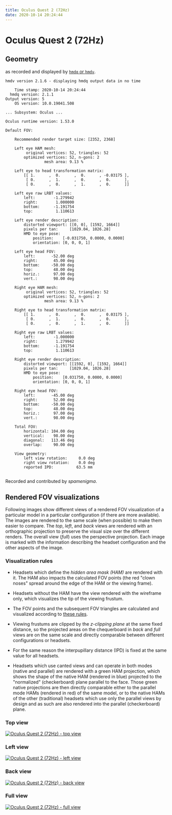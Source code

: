 ```yaml
---
title: Oculus Quest 2 (72Hz)
date: 2020-10-14 20:24:44
---
```

# Oculus Quest 2 (72Hz)

## Geometry

as recorded and displayed by [`hmdq` or `hmdv`](https://github.com/risa2000/hmdq).
```
hmdv version 2.1.6 - displaying hmdq output data in no time

    Time stamp: 2020-10-14 20:24:44
  hmdq version: 2.1.1
Output version: 5
    OS version: 10.0.19041.508

... Subsystem: Oculus ...

Oculus runtime version: 1.53.0

Default FOV:

    Recommended render target size: [2352, 2368]

    Left eye HAM mesh:
         original vertices: 52, triangles: 52
        optimized vertices: 52, n-gons: 2
                 mesh area: 9.13 %

    Left eye to head transformation matrix:
        [[ 1.      ,  0.      ,  0.      , -0.03175 ],
         [ 0.      ,  1.      ,  0.      ,  0.      ],
         [ 0.      ,  0.      ,  1.      ,  0.      ]]

    Left eye raw LRBT values:
        left:        -1.279942
        right:        1.000000
        bottom:      -1.191754
        top:          1.110613

    Left eye render description:
        distorted viewport: [[0, 0], [1592, 1664]]
        pixels per tan:     [1029.04, 1026.28]
        HMD to eye pose:
            position:    [-0.031750, 0.0000, 0.0000]
            orientation: [0, 0, 0, 1]

    Left eye head FOV:
        left:       -52.00 deg
        right:       45.00 deg
        bottom:     -50.00 deg
        top:         48.00 deg
        horiz.:      97.00 deg
        vert.:       98.00 deg

    Right eye HAM mesh:
         original vertices: 52, triangles: 52
        optimized vertices: 52, n-gons: 2
                 mesh area: 9.13 %

    Right eye to head transformation matrix:
        [[ 1.      ,  0.      ,  0.      ,  0.03175 ],
         [ 0.      ,  1.      ,  0.      ,  0.      ],
         [ 0.      ,  0.      ,  1.      ,  0.      ]]

    Right eye raw LRBT values:
        left:        -1.000000
        right:        1.279942
        bottom:      -1.191754
        top:          1.110613

    Right eye render description:
        distorted viewport: [[1592, 0], [1592, 1664]]
        pixels per tan:     [1029.04, 1026.28]
        HMD to eye pose:
            position:    [0.031750, 0.0000, 0.0000]
            orientation: [0, 0, 0, 1]

    Right eye head FOV:
        left:       -45.00 deg
        right:       52.00 deg
        bottom:     -50.00 deg
        top:         48.00 deg
        horiz.:      97.00 deg
        vert.:       98.00 deg

    Total FOV:
        horizontal: 104.00 deg
        vertical:    98.00 deg
        diagonal:   113.46 deg
        overlap:     90.00 deg

    View geometry:
        left view rotation:     0.0 deg
        right view rotation:    0.0 deg
        reported IPD:          63.5 mm


```
Recorded and contributed by _spamenigma_.

## Rendered FOV visualizations

Following images show different views of a rendered FOV visualization of a
particular model in a particular configuration (if there are more available).
The images are rendered to the same scale (when possible) to make them easier
to compare. The _top_, _left_, and _back_ views are rendered with an
orthographic projection to preserve the visual size over the different renders.
The overall view (_full_) uses the perspective projection. Each image is marked
with the information describing the headset configuration and the other aspects
of the image.

### Visualization rules

* Headsets which define the _hidden area mask (HAM)_ are rendered with it. The
  HAM also impacts the calculated FOV points (the red "clown noses" spread
  around the edge of the HAM or the viewing frame).

* Headsets without the HAM have the view rendered with the wireframe only, which
  visualizes the tip of the viewing frustum.

* The FOV points and the subsequent FOV triangles are calculated and visualized
  according to [these
  rules](https://risa2000.github.io/vrdocs/docs/hmd_fov_calculation).

* Viewing frustums are clipped by the _z-clipping plane_ at the same fixed
  distance, so the projected areas on the chequerboard in _back_ and _full_
  views are on the same scale and directly comparable between different
  configurations or headsets.

* For the same reason the interpupillary distance (IPD) is fixed at the same
  value for all headsets.

* Headsets which use canted views and can operate in both modes (native and
  parallel) are rendered with a green HAM projection, which shows the shape of
  the native HAM (rendered in blue) projected to the "normalized"
  (checkerboard) plane parallel to the face. Those green native projections are
  then directly comparable either to the parallel mode HAMs (rendered in red)
  of the same model, or to the native HAMs of the other (traditional) headsets
  which use only the parallel views by design and as such are also rendered
  into the parallel (checkerboard) plane.

### Top view
[![Oculus Quest 2 (72Hz) - top view](../images/Quest2_Native_R72_top.dmx.png)](../images/Quest2_Native_R72_top.dmx.png)

### Left view
[![Oculus Quest 2 (72Hz) - left view](../images/Quest2_Native_R72_left.dmx.png)](../images/Quest2_Native_R72_left.dmx.png)

### Back view
[![Oculus Quest 2 (72Hz) - back view](../images/Quest2_Native_R72_back.dmx.png)](../images/Quest2_Native_R72_back.dmx.png)

### Full view
[![Oculus Quest 2 (72Hz) - full view](../images/Quest2_Native_R72_over.dmx.png)](../images/Quest2_Native_R72_over.dmx.png)

